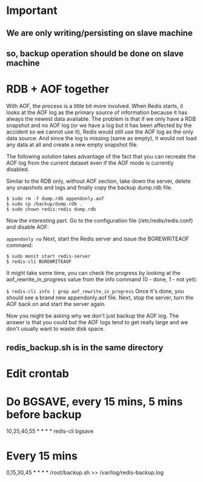 # Important
## We are only writing/persisting on slave machine
## so, backup operation should be done on slave machine

# RDB + AOF together

With AOF, the process is a little bit more involved. When Redis starts, it looks at the AOF log as the primary source of information because it has always the newest data available. The problem is that if we only have a RDB snapshot and no AOF log (or we have a log but it has been affected by the accident so we cannot use it), Redis would still use the AOF log as the only data source. And since the log is missing (same as empty), it would not load any data at all and create a new empty snapshot file.

The following solution takes advantage of the fact that you can recreate the AOF log from the current dataset even if the AOF mode is currently disabled.

Similar to the RDB only, without AOF section, take down the server, delete any snapshots and logs and finally copy the backup dump.rdb file.
```
$ sudo rm -f dump.rdb appendonly.aof
$ sudo cp /backup/dump.rdb .
$ sudo chown redis:redis dump.rdb

```

Now the interesting part. Go to the configuration file (/etc/redis/redis.conf) and disable AOF:

`appendonly no`
Next, start the Redis server and issue the BGREWRITEAOF command:
```
$ sudo monit start redis-server
$ redis-cli BGREWRITEAOF

```

It might take some time, you can check the progress by looking at the aof_rewrite_in_progress value from the info command (0 - done, 1 - not yet):

`$ redis-cli info | grep aof_rewrite_in_progress`
Once it's done, you should see a brand new appendonly.aof file. Next, stop the server, turn the AOF back on and start the server again.

Now you might be asking why we don't just backup the AOF log. The answer is that you could but the AOF logs tend to get really large and we don't usually want to waste disk space.

## redis_backup.sh is in the same directory



# Edit crontab

# Do BGSAVE, every 15 mins, 5 mins before backup
10,25,40,55 * * * *  redis-cli bgsave

# Every 15 mins
0,15,30,45 * * * * /root/backup.sh >> /var/log/redis-backup.log

